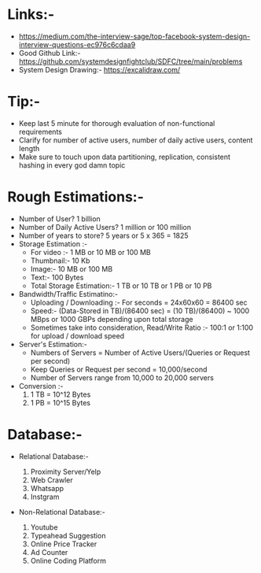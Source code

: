 # Links:-
  * https://medium.com/the-interview-sage/top-facebook-system-design-interview-questions-ec976c6cdaa9
  * Good Github Link:- https://github.com/systemdesignfightclub/SDFC/tree/main/problems
  * System Design Drawing:- https://excalidraw.com/

# Tip:-
  * Keep last 5 minute for thorough evaluation of non-functional requirements
  * Clarify for number of active users, number of daily active users, content length
  * Make sure to touch upon data partitioning, replication, consistent hashing in every god damn topic

# Rough Estimations:-
 * Number of User? 1 billion
 * Number of Daily Active Users? 1 million or 100 million
 * Number of years to store? 5 years or 5 x 365 = 1825
 * Storage Estimation :-
   * For video :- 1 MB or 10 MB or 100 MB
   * Thumbnail:- 10 Kb
   * Image:- 10 MB or 100 MB
   * Text:- 100 Bytes
   * Total Storage Estimation:- 1 TB or 10 TB or 1 PB or 10 PB
* Bandwidth/Traffic Estimatino:-
   * Uploading / Downloading :- For seconds = 24x60x60 = 86400 sec
   * Speed:- (Data-Stored in TB)/(86400 sec) = (10 TB)/(86400) ~ 1000 MBps or 1000 GBPs depending upon total storage
   * Sometimes take into consideration, Read/Write Ratio :- 100:1 or 1:100 for upload / download speed
* Server's Estimation:-
  * Numbers of Servers = Number of Active Users/(Queries or Request per second)
  * Keep Queries or Request per second = 10,000/second
  * Number of Servers range from 10,000 to 20,000 servers
* Conversion :- <br>
   1. 1 TB = 10^12 Bytes<br>
   2. 1 PB = 10^15 Bytes<br>

# Database:-
  * Relational Database:- <br>
    1. Proximity Server/Yelp
    2. Web Crawler
    3. Whatsapp
    4. Instgram

  * Non-Relational Database:- <br>
    1. Youtube <br>
    2. Typeahead Suggestion
    3. Online Price Tracker
    4. Ad Counter
    5. Online Coding Platform
       
    
